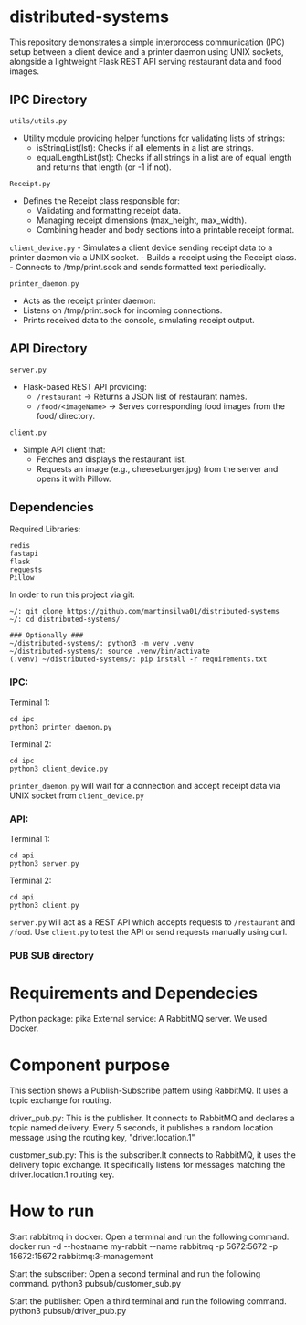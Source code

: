 # distributed-systems
This repository demonstrates a simple interprocess communication (IPC) setup between a client device and a printer daemon using UNIX sockets, alongside a lightweight Flask REST API serving restaurant data and food images.

## IPC Directory
`utils/utils.py`
  - Utility module providing helper functions for validating lists of strings:
    - isStringList(lst): Checks if all elements in a list are strings.
    - equalLengthList(lst): Checks if all strings in a list are of equal length and returns that length (or -1 if not).

`Receipt.py`
  - Defines the Receipt class responsible for:
    - Validating and formatting receipt data.
    - Managing receipt dimensions (max_height, max_width).
    - Combining header and body sections into a printable receipt format.

`client_device.py`
    - Simulates a client device sending receipt data to a printer daemon via a UNIX socket.
    - Builds a receipt using the Receipt class.
    - Connects to /tmp/print.sock and sends formatted text periodically.

`printer_daemon.py`
  - Acts as the receipt printer daemon:
  - Listens on /tmp/print.sock for incoming connections.
  - Prints received data to the console, simulating receipt output.

## API Directory
`server.py`
  - Flask-based REST API providing:
    - `/restaurant` → Returns a JSON list of restaurant names.
    - `/food/<imageName>` → Serves corresponding food images from the food/ directory.

`client.py`
  - Simple API client that:
    - Fetches and displays the restaurant list.
    - Requests an image (e.g., cheeseburger.jpg) from the server and opens it with Pillow.

## Dependencies
Required Libraries:
```
redis
fastapi
flask
requests
Pillow
```

In order to run this project via git:

```
~/: git clone https://github.com/martinsilva01/distributed-systems
~/: cd distributed-systems/

### Optionally ###
~/distributed-systems/: python3 -m venv .venv
~/distributed-systems/: source .venv/bin/activate
(.venv) ~/distributed-systems/: pip install -r requirements.txt
```

### IPC:
Terminal 1:
```
cd ipc
python3 printer_daemon.py
```
Terminal 2:
```
cd ipc
python3 client_device.py
```

`printer_daemon.py` will wait for a connection and accept receipt data via UNIX socket from `client_device.py` 

### API:
Terminal 1:
```
cd api
python3 server.py
```
Terminal 2:
```
cd api
python3 client.py
```

`server.py` will act as a REST API which accepts requests to `/restaurant` and `/food`.
Use `client.py` to test the API or send requests manually using curl.


### PUB SUB directory

# Requirements and Dependecies
Python package: pika
External service: A RabbitMQ server.  We used Docker.

# Component purpose
This section shows a Publish-Subscribe pattern using RabbitMQ.  It uses a topic exchange for routing.  

driver_pub.py:  This is the publisher.  It connects to RabbitMQ and declares a topic named delivery.  Every 5 seconds, it publishes a random location message using the routing key, "driver.location.1"

customer_sub.py:  This is the subscriber.It connects to RabbitMQ, it uses the delivery topic exchange.  It specifically listens for messages matching the driver.location.1 routing key.  

# How to run
Start rabbitmq in docker: Open a terminal and run the following command.
docker run -d --hostname my-rabbit --name rabbitmq -p 5672:5672 -p 15672:15672 rabbitmq:3-management

Start the subscriber: Open a second terminal and run the following command.
python3 pubsub/customer_sub.py

Start the publisher: Open a third terminal and run the following command.
python3 pubsub/driver_pub.py